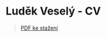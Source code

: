 # Luděk Veselý - CV

> [PDF ke stažení](https://github.com/ludekvesely/curriculum-vitae/raw/master/main.pdf)
